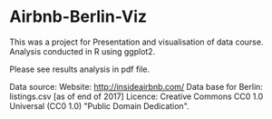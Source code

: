 # Airbnb-Berlin-Viz

This was a project for Presentation and visualisation of data course. Analysis conducted in R using ggplot2.

Please see results analysis in pdf file.

Data source:
Website:  http://insideairbnb.com/
Data base for Berlin: listings.csv [as of end of 2017]
Licence: Creative Commons CC0 1.0 Universal (CC0 1.0) "Public Domain Dedication". 
